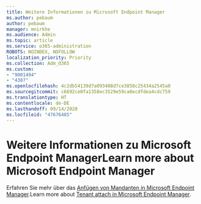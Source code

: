 ```yaml
---
title: Weitere Informationen zu Microsoft Endpoint Manager
ms.author: pebaum
author: pebaum
manager: mnirkhe
ms.audience: Admin
ms.topic: article
ms.service: o365-administration
ROBOTS: NOINDEX, NOFOLLOW
localization_priority: Priority
ms.collection: Adm_O365
ms.custom:
- "9001494"
- "4387"
ms.openlocfilehash: 4c2db54139d7a093408d7ce3858c25434a2545a0
ms.sourcegitcommit: c6692ce0fa1358ec3529e59ca0ecdfdea4cdc759
ms.translationtype: HT
ms.contentlocale: de-DE
ms.lasthandoff: 09/14/2020
ms.locfileid: "47676485"
---
```

# <a name="learn-more-about-microsoft-endpoint-manager"></a><span data-ttu-id="5deef-102">Weitere Informationen zu Microsoft Endpoint Manager</span><span class="sxs-lookup"><span data-stu-id="5deef-102">Learn more about Microsoft Endpoint Manager</span></span>

<span data-ttu-id="5deef-103">Erfahren Sie mehr über das [Anfügen von Mandanten in Microsoft Endpoint Manager](https://docs.microsoft.com/configmgr/tenant-attach/).</span><span class="sxs-lookup"><span data-stu-id="5deef-103">Learn more about [Tenant attach in Microsoft Endpoint Manager](https://docs.microsoft.com/configmgr/tenant-attach/).</span></span>
